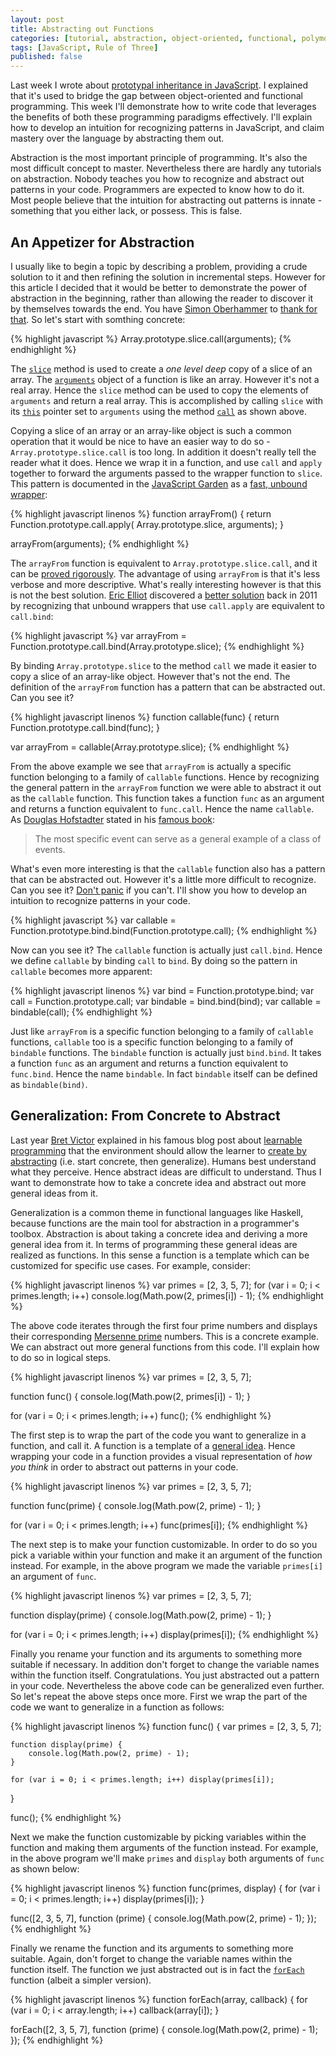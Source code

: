 ```yaml
---
layout: post
title: Abstracting out Functions
categories: [tutorial, abstraction, object-oriented, functional, polymorphism]
tags: [JavaScript, Rule of Three]
published: false
---
```

Last week I wrote about [prototypal inheritance in JavaScript](/why-prototypal-inheritance-matters "Aadit M Shah | Why Prototypal Inheritance Matters"). I explained that it's used to bridge the gap between object-oriented and functional programming. This week I'll demonstrate how to write code that leverages the benefits of both these programming paradigms effectively. I'll explain how to develop an intuition for recognizing patterns in JavaScript, and claim mastery over the language by abstracting them out.

Abstraction is the most important principle of programming. It's also the most difficult concept to master. Nevertheless there are hardly any tutorials on abstraction. Nobody teaches you how to recognize and abstract out patterns in your code. Programmers are expected to know how to do it. Most people believe that the intuition for abstracting out patterns is innate - something that you either lack, or possess. This is false.

## An Appetizer for Abstraction ##

I usually like to begin a topic by describing a problem, providing a crude solution to it and then refining the solution in incremental steps. However for this article I decided that it would be better to demonstrate the power of abstraction in the beginning, rather than allowing the reader to discover it by themselves towards the end. You have [Simon Oberhammer](https://github.com/oberhamsi "oberhamsi (Simon Oberhammer)") to [thank for that](https://twitter.com/obrhms/status/341090350934417408 "Twitter / obrhms: @zcombinator  it's good (the ..."). So let's start with somthing concrete:

{% highlight javascript %}
Array.prototype.slice.call(arguments);
{% endhighlight %}

The [`slice`](https://developer.mozilla.org/en-US/docs/Web/JavaScript/Reference/Global_Objects/Array/slice "Array slice method - JavaScript | MDN") method is used to create a _one level deep_ copy of a slice of an array. The [`arguments`](https://developer.mozilla.org/en-US/docs/Web/JavaScript/Reference/Functions_and_function_scope/arguments "arguments - JavaScript | MDN") object of a function is like an array. However it's not a real array. Hence the `slice` method can be used to copy the elements of `arguments` and return a real array. This is accomplished by calling `slice` with its [`this`](https://developer.mozilla.org/en-US/docs/Web/JavaScript/Reference/Operators/this "this - JavaScript | MDN") pointer set to `arguments` using the method [`call`](https://developer.mozilla.org/en-US/docs/Web/JavaScript/Reference/Global_Objects/Function/call "Function.prototype.call - JavaScript | MDN") as shown above.

Copying a slice of an array or an array-like object is such a common operation that it would be nice to have an easier way to do so - `Array.prototype.slice.call` is too long. In addition it doesn't really tell the reader what it does. Hence we wrap it in a function, and use `call` and `apply` together to forward the arguments passed to the wrapper function to `slice`. This pattern is documented in the [JavaScript Garden](http://bonsaiden.github.io/JavaScript-Garden/ "JavaScript Garden") as a [fast, unbound wrapper](http://bonsaiden.github.io/JavaScript-Garden/#function.arguments "JavaScript Garden"):

{% highlight javascript linenos %}
function arrayFrom() {
    return Function.prototype.call.apply(
        Array.prototype.slice, arguments);
}

arrayFrom(arguments);
{% endhighlight %}

The `arrayFrom` function is equivalent to `Array.prototype.slice.call`, and it can be [proved rigorously](http://stackoverflow.com/a/13004493/783743 "call and apply in javascript - Stack Overflow"). The advantage of using `arrayFrom` is that it's less verbose and more descriptive. What's really interesting however is that this is not the best solution. [Eric Elliot](http://ericleads.com/ "JavaScript Applications, Web Architecture, Viral Marketing, Social Applications «  Eric Elliott – JavaScript Architect (A JavaScript Blog)") discovered a [better solution](http://ericleads.com/2011/06/dealing-with-array-like-objects-array-prototype-slice-call-shortcut/ "Dealing with Array-Like Objects – Array.prototype.slice.call shortcut «  Eric Elliott &#8211; JavaScript Architect (A JavaScript Blog)") back in 2011 by recognizing that unbound wrappers that use `call.apply` are equivalent to `call.bind`:

{% highlight javascript %}
var arrayFrom = Function.prototype.call.bind(Array.prototype.slice);
{% endhighlight %}

By binding `Array.prototype.slice` to the method `call` we made it easier to copy a slice of an array-like object. However that's not the end. The definition of the `arrayFrom` function has a pattern that can be abstracted out. Can you see it?

{% highlight javascript linenos %}
function callable(func) {
    return Function.prototype.call.bind(func);
}

var arrayFrom = callable(Array.prototype.slice);
{% endhighlight %}

From the above example we see that `arrayFrom` is actually a specific function belonging to a family of `callable` functions. Hence by recognizing the general pattern in the `arrayFrom` function we were able to abstract it out as the `callable` function. This function takes a function `func` as an argument and returns a function equivalent to `func.call`. Hence the name `callable`. As [Douglas Hofstadter](http://en.wikipedia.org/wiki/Douglas_Hofstadter "Douglas Hofstadter - Wikipedia, the free encyclopedia") stated in his [famous book](http://en.wikipedia.org/wiki/Gödel,_Escher,_Bach "Gödel, Escher, Bach - Wikipedia, the free encyclopedia"):

> The most specific event can serve as a general example of a class of events.

What's even more interesting is that the `callable` function also has a pattern that can be abstracted out. However it's a little more difficult to recognize. Can you see it? [Don't panic](http://best-diving.org/images/Diving-Medicine-Wall/panic%20in%20water.jpg "Don't Panic") if you can't. I'll show you how to develop an intuition to recognize patterns in your code.

{% highlight javascript %}
var callable = Function.prototype.bind.bind(Function.prototype.call);
{% endhighlight %}

Now can you see it? The `callable` function is actually just `call.bind`. Hence we define `callable` by binding `call` to `bind`. By doing so the pattern in `callable` becomes more apparent:

{% highlight javascript linenos %}
var bind = Function.prototype.bind;
var call = Function.prototype.call;
var bindable = bind.bind(bind);
var callable = bindable(call);
{% endhighlight %}

Just like `arrayFrom` is a specific function belonging to a family of `callable` functions, `callable` too is a specific function belonging to a family of `bindable` functions. The `bindable` function is actually just `bind.bind`. It takes a function `func` as an argument and returns a function equivalent to `func.bind`. Hence the name `bindable`. In fact `bindable` itself can be defined as `bindable(bind)`.

## Generalization: From Concrete to Abstract ##

Last year [Bret Victor](http://worrydream.com/ "Bret Victor, beast of burden") explained in his famous blog post about [learnable programming](http://worrydream.com/LearnableProgramming/ "Learnable Programming") that the environment should allow the learner to [create by abstracting](http://worrydream.com/LearnableProgramming/#abstract "Learnable Programming") (i.e. start concrete, then generalize). Humans best understand what they perceive. Hence abstract ideas are difficult to understand. Thus I want to demonstrate how to take a concrete idea and abstract out more general ideas from it.

Generalization is a common theme in functional languages like Haskell, because functions are the main tool for abstraction in a programmer's toolbox. Abstraction is about taking a concrete idea and deriving a more general idea from it. In terms of programming these general ideas are realized as functions. In this sense a function is a template which can be customized for specific use cases. For example, consider:

{% highlight javascript linenos %}
var primes = [2, 3, 5, 7];
for (var i = 0; i < primes.length; i++)
    console.log(Math.pow(2, primes[i]) - 1);
{% endhighlight %}

The above code iterates through the first four prime numbers and displays their corresponding [Mersenne prime](http://en.wikipedia.org/wiki/Mersenne_prime "Mersenne prime - Wikipedia, the free encyclopedia") numbers. This is a concrete example. We can abstract out more general functions from this code. I'll explain how to do so in logical steps.

{% highlight javascript linenos %}
var primes = [2, 3, 5, 7];

function func() {
    console.log(Math.pow(2, primes[i]) - 1);
}

for (var i = 0; i < primes.length; i++) func();
{% endhighlight %}

The first step is to wrap the part of the code you want to generalize in a function, and call it. A function is a template of a [general idea](http://www.youtube.com/watch?v=fmAWIDI4ZgY "General Knowledge - YouTube"). Hence wrapping your code in a function provides a visual representation of _how you think_ in order to abstract out patterns in your code.

{% highlight javascript linenos %}
var primes = [2, 3, 5, 7];

function func(prime) {
    console.log(Math.pow(2, prime) - 1);
}

for (var i = 0; i < primes.length; i++) func(primes[i]);
{% endhighlight %}

The next step is to make your function customizable. In order to do so you pick a variable within your function and make it an argument of the function instead. For example, in the above program we made the variable `primes[i]` an argument of `func`.

{% highlight javascript linenos %}
var primes = [2, 3, 5, 7];

function display(prime) {
    console.log(Math.pow(2, prime) - 1);
}

for (var i = 0; i < primes.length; i++) display(primes[i]);
{% endhighlight %}

Finally you rename your function and its arguments to something more suitable if necessary. In addition don't forget to change the variable names within the function itself. Congratulations. You just abstracted out a pattern in your code. Nevertheless the above code can be generalized even further. So let's repeat the above steps once more. First we wrap the part of the code we want to generalize in a function as follows:

{% highlight javascript linenos %}
function func() {
    var primes = [2, 3, 5, 7];

    function display(prime) {
        console.log(Math.pow(2, prime) - 1);
    }

    for (var i = 0; i < primes.length; i++) display(primes[i]);
}

func();
{% endhighlight %}

Next we make the function customizable by picking variables within the function and making them arguments of the function instead. For example, in the above program we'll make `primes` and `display` both arguments of `func` as shown below:

{% highlight javascript linenos %}
function func(primes, display) {
    for (var i = 0; i < primes.length; i++) display(primes[i]);
}

func([2, 3, 5, 7], function (prime) {
    console.log(Math.pow(2, prime) - 1);
});
{% endhighlight %}

Finally we rename the function and its arguments to something more suitable. Again, don't forget to change the variable names within the function itself. The function we just abstracted out is in fact the [`forEach`](https://developer.mozilla.org/en-US/docs/Web/JavaScript/Reference/Global_Objects/Array/forEach "Array.forEach - JavaScript | MDN") function (albeit a simpler version).

{% highlight javascript linenos %}
function forEach(array, callback) {
    for (var i = 0; i < array.length; i++) callback(array[i]);
}

forEach([2, 3, 5, 7], function (prime) {
    console.log(Math.pow(2, prime) - 1);
});
{% endhighlight %}

